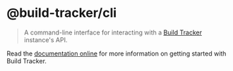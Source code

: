 # @build-tracker/cli

> A command-line interface for interacting with a [Build Tracker](https://buildtracker.dev) instance's API.

Read the [documentation online](https://buildtracker.dev/docs/packages/cli) for more information on getting started with Build Tracker.
